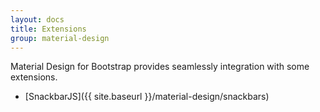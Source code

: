 ```yaml
---
layout: docs
title: Extensions
group: material-design
---
```


Material Design for Bootstrap provides seamlessly integration with some extensions.

- [SnackbarJS]({{ site.baseurl }}/material-design/snackbars)
